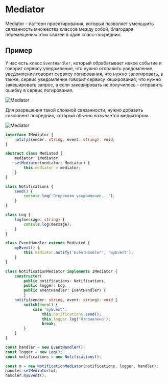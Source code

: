 # Mediator

Mediator - паттерн проектирования, который позволяет уменьшить связанность множества классов между собой, благодаря перемещению этих связей в один класс-посредник.

## Пример

У нас есть класс `EventHandler`, который обрабатывает некое событие и говорит сервису уведомление, что нужно отправить уведомление, уведомление говорит сервису логирования, что нужно залогировать, а также, сервис уведомление говорит сервису кеширования, что нужно закешировать запрос, а если закешировать не получилось - отправить ошибку в сервис логирования.

![Mediator](mediator1.png)

Для разрешения такой сложной связанности, нужно добавить компонент посредник, который обычно называется медиатором.

![Mediator](mediator2.png)

```ts
interface IMediator {
	notify(sender: string, event: string): void;
}

abstract class Mediated {
	mediator: IMediator;
	setMediator(mediator: Mediator) {
		this.mediator = mediator;
	}
}

class Notifications {
	send() {
		console.log('Отправляю уведомление...');
	}
}

class Log {
	log(message: string) {
		console.log(message);
	}
}

class EventHandler extends Mediated {
	myEvent() {
		this.mediator.notify('EventHandler', 'myEvent');	
	}
}

class NotificationMediator implements IMediator {
	constructor(
		public notifications: Notifications, 
		public logger: Log, 
		public eventHandler: EventHandler) {
		}
	notify(sender: string, event: string): void {
		switch(event) {
			case 'myEvent':
				this.notifications.send();
				this.logger.log('Отправлено');
				break;
		}
	}
}

const handler = new EventHandler();
const logger = new Log();
const notifications = new Notifications();

const m = new NotificationMediator(notifications, logger, handler);
handler.setMediator(m);
handler.myEvent();
```